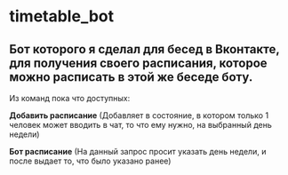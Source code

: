# timetable_bot
## Бот которого я сделал для бесед в Вконтакте, для получения своего расписания, которое можно расписать в этой же беседе боту.
Из команд пока что доступных:

**Добавить расписание** (Добавляет в состояние, в котором только 1 человек может вводить в чат, то что ему нужно, на выбранный день недели)

**Бот расписание** (На данный запрос просит указать день недели, и после выдает то, что было указано ранее)
